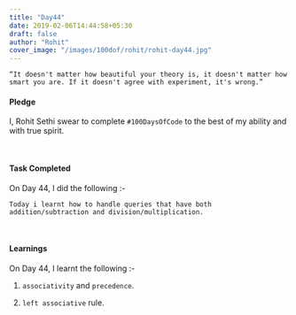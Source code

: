 ```yaml
---
title: "Day44"
date: 2019-02-06T14:44:58+05:30
draft: false
author: "Rohit"
cover_image: "/images/100dof/rohit/rohit-day44.jpg"
---
```

`“It doesn't matter how beautiful your theory is, it doesn't matter how smart you are. If it doesn't agree with experiment, it's wrong.”` 
<!--more-->
#### Pledge
I, Rohit Sethi swear to complete `#100DaysOfCode` to the best of my ability and with true spirit.

<br>

#### Task Completed
On Day 44, I did the following :-

```
Today i learnt how to handle queries that have both addition/subtraction and division/multiplication.
```
<br>

#### Learnings
On Day 44, I learnt the following :-

1. `associativity` and `precedence`.

2. `left associative` rule.

<br/> 

